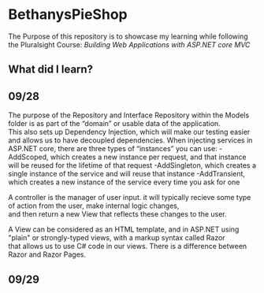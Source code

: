 # BethanysPieShop

The Purpose of this repository is to showcase my learning while following the Pluralsight Course: *Building Web Applications with ASP.NET core MVC*

## What did I learn?

09/28
---
The purpose of the Repository and Interface Repository within the Models folder is as part of the “domain” or usable data of the application.  
This also sets up Dependency Injection, which will make our testing easier and allows us to have decoupled dependencies. 
When injecting services in ASP.NET core, there are three types of “instances” you can use:
-AddScoped, which creates a new instance per request, and that instance will be reused for the lifetime of that request
-AddSingleton, which creates a single instance of the service and will reuse that instance
-AddTransient, which creates a new instance of the service every time you ask for one

A controller is the manager of user input. it will typically recieve some type of action from the user, make internal logic changes,  
and then return a new View that reflects these changes to the user.

A View can be considered as an HTML template, and in ASP.NET using "plain" or strongly-typed views, with a markup syntax called Razor  
that allows us to use C# code in our views. There is a difference between Razor and Razor Pages. 

09/29
---
